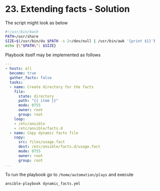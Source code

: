 # 23. Extending facts - Solution

The script might look as below

```bash
#!/usr/bin/bash
PATH=/usr/share
SIZE=$(/usr/bin/du $PATH -s 2>/dev/null | /usr/bin/awk '{print $1}')
echo {\"$PATH\": $SIZE}
```

Playbook itself may be implemented as follows

```yml
---
- hosts: all
  become: true
  gather_facts: false
  tasks:
  - name: Create directory for the facts
    file: 
      state: directory
      path: "{{ item }}"
      mode: 0755
      owner: root
      group: root
    loop:
    - /etc/ansible
    - /etc/ansible/facts.d
  - name: Copy dynamic facts file
    copy:
      src: files/usage.fact
      dest: /etc/ansible/facts.d/usage.fact
      mode: 0755
      owner: root
      group: root
...
```

To run the playbook go to `/home/automation/plays` and execute
```bash
ansible-playbook dynamic_facts.yml
```